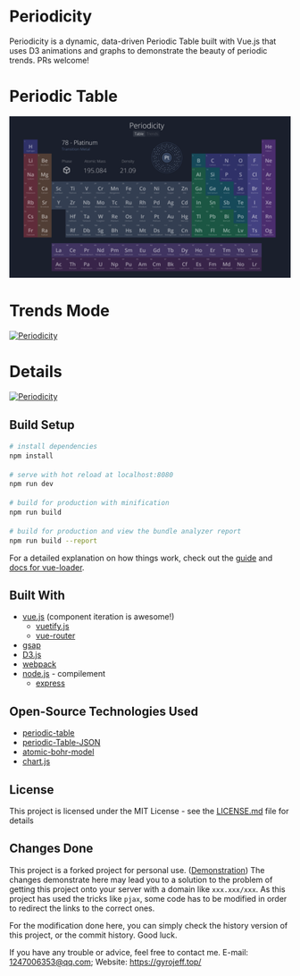# Periodicity

Periodicity is a dynamic, data-driven Periodic Table built with Vue.js that uses D3 animations and graphs to demonstrate the beauty of periodic trends. PRs welcome!

# Periodic Table
[![Periodicity](./screenshots/periodicity2.png 'Periodicity')](https://periodicity.io)
# Trends Mode
[![Periodicity](./screenshots/trendgif2.gif 'Periodicity')](https://periodicity.io)
# Details
[![Periodicity](./screenshots/details.png 'Periodicity')](https://periodicity.io)

## Build Setup

```bash
# install dependencies
npm install

# serve with hot reload at localhost:8080
npm run dev

# build for production with minification
npm run build

# build for production and view the bundle analyzer report
npm run build --report
```

For a detailed explanation on how things work, check out the [guide](http://vuejs-templates.github.io/webpack/) and [docs for vue-loader](http://vuejs.github.io/vue-loader).

## Built With

- [vue.js](https://github.com/vuejs/vue) (component iteration is awesome!)
  - [vuetify.js](https://github.com/vuetifyjs/vuetify)
  - [vue-router](https://github.com/vuejs/vue-router)
- [gsap](https://github.com/greensock/GreenSock-JS)
- [D3.js](https://github.com/d3/d3)
- [webpack](https://github.com/webpack/webpack)
- [node.js](https://github.com/nodejs/node) - compilement
  - [express](https://github.com/webpack/webpack)

## Open-Source Technologies Used

- [periodic-table](https://www.npmjs.com/package/periodic-table)
- [periodic-Table-JSON](https://github.com/Bowserinator/Periodic-Table-JSON)
- [atomic-bohr-model](https://github.com/ACollectionOfAtoms/atomic-bohr-model)
- [chart.js](https://github.com/chartjs/Chart.js)

## License

This project is licensed under the MIT License - see the [LICENSE.md](LICENSE.md) file for details


## Changes Done

This project is a forked project for personal use. ([Demonstration](https://gyrojeff.top/periodicity/)) The changes demonstrate here may lead you to a solution to the problem of getting this project onto your server with a domain like `xxx.xxx/xxx`. As this project has used the tricks like `pjax`, some code has to be modified in order to redirect the links to the correct ones.

For the modification done here, you can simply check the history version of this project, or the commit history. Good luck.

If you have any trouble or advice, feel free to contact me. E-mail: 1247006353@qq.com; Website: https://gyrojeff.top/
